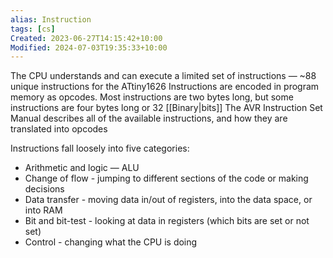 ```yaml
---
alias: Instruction
tags: [cs]
Created: 2023-06-27T14:15:42+10:00
Modified: 2024-07-03T19:35:33+10:00
---
```

The CPU understands and can execute a limited set of instructions — ~88 unique instructions for the ATtiny1626 
Instructions are encoded in program memory as opcodes. Most instructions are two bytes long, but some instructions are four bytes long or 32 [[Binary|bits]]
The AVR Instruction Set Manual describes all of the available instructions, and how they are translated into opcodes 

Instructions fall loosely into five categories: 
- Arithmetic and logic — ALU
- Change of flow - jumping to different sections of the code or making decisions 
- Data transfer - moving data in/out of registers, into the data space, or into RAM 
- Bit and bit-test - looking at data in registers (which bits are set or not set) 
- Control - changing what the CPU is doing